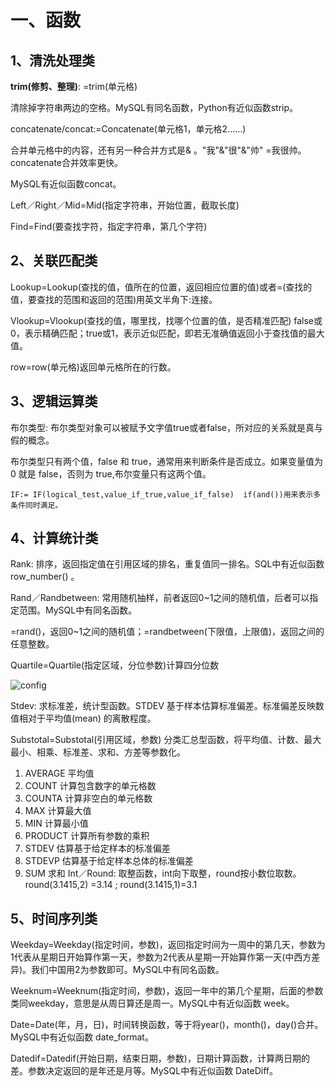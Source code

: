 # 一、函数

## 1、清洗处理类

**trim(修剪、整理)**: =trim(单元格)

清除掉字符串两边的空格。MySQL有同名函数，Python有近似函数strip。    

concatenate/concat:=Concatenate(单元格1，单元格2……)

合并单元格中的内容，还有另一种合并方式是& 。"我"&"很"&"帅" =我很帅。concatenate合并效率更快。

MySQL有近似函数concat。

Left／Right／Mid=Mid(指定字符串，开始位置，截取长度)

Find=Find(要查找字符，指定字符串，第几个字符)

## 2、关联匹配类

Lookup=Lookup(查找的值，值所在的位置，返回相应位置的值)或者=(查找的值，要查找的范围和返回的范围)用英文半角下:连接。

Vlookup=Vlookup(查找的值，哪里找，找哪个位置的值，是否精准匹配)  false或0，表示精确匹配；true或1，表示近似匹配，即若无准确值返回小于查找值的最大值。

row=row(单元格)返回单元格所在的行数。

## 3、逻辑运算类

布尔类型: 布尔类型对象可以被赋予文字值true或者false，所对应的关系就是真与假的概念。

布尔类型只有两个值，false 和 true，通常用来判断条件是否成立。如果变量值为 0 就是 false，否则为 true,布尔变量只有这两个值。

```
IF:= IF(logical_test,value_if_true,value_if_false)  if(and())用来表示多条件同时满足。
```

## 4、计算统计类

Rank: 排序，返回指定值在引用区域的排名，重复值同一排名。SQL中有近似函数row_number() 。

Rand／Randbetween: 常用随机抽样，前者返回0~1之间的随机值，后者可以指定范围。MySQL中有同名函数。

=rand()，返回0~1之间的随机值；=randbetween(下限值，上限值)，返回之间的任意整数。

Quartile=Quartile(指定区域，分位参数)计算四分位数

![config](images/1.jpg)

Stdev: 求标准差，统计型函数。STDEV 基于样本估算标准偏差。标准偏差反映数值相对于平均值(mean) 的离散程度。

Substotal=Substotal(引用区域，参数) 分类汇总型函数，将平均值、计数、最大最小、相乘、标准差、求和、方差等参数化。

1. AVERAGE 平均值
2. COUNT 计算包含数字的单元格数
3. COUNTA 计算非空白的单元格数
4. MAX 计算最大值
5. MIN 计算最小值
6. PRODUCT 计算所有参数的乘积
7. STDEV 估算基于给定样本的标准偏差
8. STDEVP 估算基于给定样本总体的标准偏差
9. SUM 求和
 Int／Round: 取整函数，int向下取整，round按小数位取数。
round(3.1415,2) =3.14 ;
round(3.1415,1)=3.1

## 5、时间序列类

Weekday=Weekday(指定时间，参数)，返回指定时间为一周中的第几天，参数为1代表从星期日开始算作第一天，参数为2代表从星期一开始算作第一天(中西方差异)。我们中国用2为参数即可。MySQL中有同名函数。

Weeknum=Weeknum(指定时间，参数)，返回一年中的第几个星期，后面的参数类同weekday，意思是从周日算还是周一。MySQL中有近似函数 week。

Date=Date(年，月，日)，时间转换函数，等于将year()，month()，day()合并。MySQL中有近似函数 date\_format。

Datedif=Datedif(开始日期，结束日期，参数)，日期计算函数，计算两日期的差。参数决定返回的是年还是月等。MySQL中有近似函数 DateDiff。